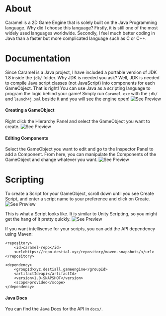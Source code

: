 # About
Caramel is a 2D Game Engine that is solely built on the Java Programming language. Why did I choose this language?
Firstly, it is still one of the most widely used languages worldwide. Secondly, I feel much better coding in
Java than a faster but more complicated language such as C or C++.

# Documentation
Since Caramel is a Java project, I have included a portable version of JDK 1.8 inside the `jdk/` folder. Why JDK is
needed you ask? Well, JDK is needed to compile Java script classes (not JavaScript) into components for each
GameObject. That is right! You can use Java as a scripting language to program the logic behind your game! Simply run
`Caramel.exe` with the `jdk/` and `launch4j.xml` beside it and you will see the engine open!
![See Preview](https://img001.prntscr.com/file/img001/wxTsCkIWTFmO6FFEottVkg.png "Caramel")

#### Creating a GameObject
Right click the Hierarchy Panel and select the GameObject you want to create.
![See Preview](https://img001.prntscr.com/file/img001/OOpaqmbrTACBjCwET6kpjw.png "Create GameObject")

#### Editing Components
Select the GameObject you want to edit and go to the Inspector Panel to add a Component.
From here, you can manipulate the Components of the GameObject and change whatever you want.
![See Preview](https://img001.prntscr.com/file/img001/GAsupg_oQymOuoGwB9OkcQ.png "Editing Component")

# Scripting
To create a Script for your GameObject, scroll down until you see Create Script, and enter a script name to your preference
and click on Create.
![See Preview](https://img001.prntscr.com/file/img001/prLHhhItR5eSZp1inKwoMQ.png "Scripting")

This is what a Script looks like. It is similar to Unity Scripting, so you might get the hang of it pretty quickly.
![See Preview](https://img001.prntscr.com/file/img001/hZslpVwKTaycAE5EBrRMHw.png "Scripting")

If you want intellisense for your scripts, you can add the API dependency using Maven:
```
<repository>
    <id>caramel-repo</id>
    <url>https://repo.destial.xyz/repository/maven-snapshots/</url>
</repository>

<dependency>
    <groupId>xyz.destiall.gameengine</groupId>
    <artifactId>api</artifactId>
    <version>1.0-SNAPSHOT</version>
    <scope>provided</scope>
</dependency>
```

#### Java Docs
You can find the Java Docs for the API in `docs/`.

